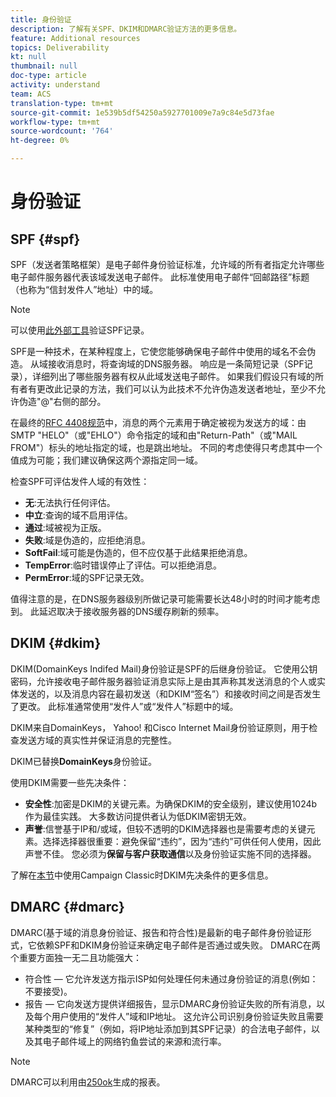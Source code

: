 ```yaml
---
title: 身份验证
description: 了解有关SPF、DKIM和DMARC验证方法的更多信息。
feature: Additional resources
topics: Deliverability
kt: null
thumbnail: null
doc-type: article
activity: understand
team: ACS
translation-type: tm+mt
source-git-commit: 1e539b5df54250a5927701009e7a9c84e5d73fae
workflow-type: tm+mt
source-wordcount: '764'
ht-degree: 0%

---
```



# 身份验证

## SPF {#spf}

SPF（发送者策略框架）是电子邮件身份验证标准，允许域的所有者指定允许哪些电子邮件服务器代表该域发送电子邮件。 此标准使用电子邮件“回邮路径”标题（也称为“信封发件人”地址）中的域。

>[!NOTE]
>
>可以使用[此外部工具](https://www.kitterman.com/spf/validate.html)验证SPF记录。

SPF是一种技术，在某种程度上，它使您能够确保电子邮件中使用的域名不会伪造。 从域接收消息时，将查询域的DNS服务器。 响应是一条简短记录（SPF记录），详细列出了哪些服务器有权从此域发送电子邮件。 如果我们假设只有域的所有者有更改此记录的方法，我们可以认为此技术不允许伪造发送者地址，至少不允许伪造&quot;@&quot;右侧的部分。

在最终的[RFC 4408规范](https://www.rfc-editor.org/info/rfc4408)中，消息的两个元素用于确定被视为发送方的域：由SMTP &quot;HELO&quot;（或&quot;EHLO&quot;）命令指定的域和由&quot;Return-Path&quot;（或&quot;MAIL FROM&quot;）标头的地址指定的域，也是跳出地址。 不同的考虑使得只考虑其中一个值成为可能；我们建议确保这两个源指定同一域。

检查SPF可评估发件人域的有效性：

* **无**:无法执行任何评估。
* **中立**:查询的域不启用评估。
* **通过**:域被视为正版。
* **失败**:域是伪造的，应拒绝消息。
* **SoftFail**:域可能是伪造的，但不应仅基于此结果拒绝消息。
* **TempError**:临时错误停止了评估。可以拒绝消息。
* **PermError**:域的SPF记录无效。

值得注意的是，在DNS服务器级别所做记录可能需要长达48小时的时间才能考虑到。 此延迟取决于接收服务器的DNS缓存刷新的频率。

## DKIM {#dkim}

DKIM(DomainKeys Indifed Mail)身份验证是SPF的后继身份验证。 它使用公钥密码，允许接收电子邮件服务器验证消息实际上是由其声称其发送消息的个人或实体发送的，以及消息内容在最初发送（和DKIM“签名”）和接收时间之间是否发生了更改。 此标准通常使用“发件人”或“发件人”标题中的域。

DKIM来自DomainKeys， Yahoo! 和Cisco Internet Mail身份验证原则，用于检查发送方域的真实性并保证消息的完整性。

DKIM已替换&#x200B;**DomainKeys**&#x200B;身份验证。

使用DKIM需要一些先决条件：

* **安全性**:加密是DKIM的关键元素。为确保DKIM的安全级别，建议使用1024b作为最佳实践。 大多数访问提供者认为低DKIM密钥无效。
* **声誉**:信誉基于IP和/或域，但较不透明的DKIM选择器也是需要考虑的关键元素。选择选择器很重要：避免保留“违约”，因为“违约”可供任何人使用，因此声誉不佳。 您必须为&#x200B;**保留与客户获取通信**&#x200B;以及身份验证实施不同的选择器。

了解在[本节](/help/additional-resources/acc-technical-recommendations.md#dkim-acc)中使用Campaign Classic时DKIM先决条件的更多信息。

## DMARC {#dmarc}

DMARC(基于域的消息身份验证、报告和符合性)是最新的电子邮件身份验证形式，它依赖SPF和DKIM身份验证来确定电子邮件是否通过或失败。 DMARC在两个重要方面独一无二且功能强大：

* 符合性 — 它允许发送方指示ISP如何处理任何未通过身份验证的消息(例如：不要接受)。
* 报告 — 它向发送方提供详细报告，显示DMARC身份验证失败的所有消息，以及每个用户使用的“发件人”域和IP地址。 这允许公司识别身份验证失败且需要某种类型的“修复”（例如，将IP地址添加到其SPF记录）的合法电子邮件，以及其电子邮件域上的网络钓鱼尝试的来源和流行率。

>[!NOTE]
>
>DMARC可以利用由[250ok](https://250ok.com/)生成的报表。
